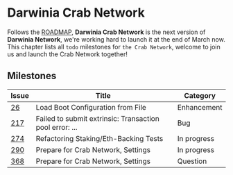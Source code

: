 # Darwinia Crab Network

Follows the [ROADMAP][0], **Darwinia Crab Network** is the next 
version of **Darwinia Network**,  we're working hard to launch 
it at the end of March now. This chapter lists all `todo` milestones 
for `the Crab Network`, welcome to join us and launch the Crab Network
together!

## Milestones

| Issue      | Title                                                   | Category    |
|------------|---------------------------------------------------------|-------------|
| [26][26]   | Load Boot Configuration from File                       | Enhancement |
| [217][217] | Failed to submit extrinsic: Transaction pool error: ... | Bug         |
| [274][274] | Refactoring Staking/Eth-Backing Tests                   | In progress |
| [290][290] | Prepare for Crab Network, Settings                      | In progress |
| [368][368] | Prepare for Crab Network, Settings                      | Question    |


[0]: https://github.com/darwinia-network/darwinia/blob/develop/ROADMAP.md
[26]: https://github.com/darwinia-network/darwinia/issues/26
[217]: https://github.com/darwinia-network/darwinia/issues/217
[251]: https://github.com/darwinia-network/darwinia/issues/251
[271]: https://github.com/darwinia-network/darwinia/issues/271
[274]: https://github.com/darwinia-network/darwinia/issues/274
[290]: https://github.com/darwinia-network/darwinia/issues/290
[368]: https://github.com/darwinia-network/darwinia/issues/368
